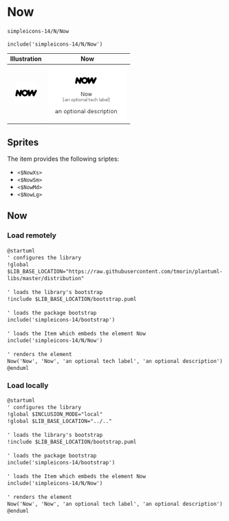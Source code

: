 # Now


```text
simpleicons-14/N/Now
```

```text
include('simpleicons-14/N/Now')
```



| Illustration | Now |
| :---: | :---: |
| ![illustration for Illustration](../../simpleicons-14/N/Now.png) | ![illustration for Now](../../simpleicons-14/N/Now.Local.png) |



## Sprites
The item provides the following sriptes:

- `<$NowXs>`
- `<$NowSm>`
- `<$NowMd>`
- `<$NowLg>`





## Now

### Load remotely
```plantuml
@startuml
' configures the library
!global $LIB_BASE_LOCATION="https://raw.githubusercontent.com/tmorin/plantuml-libs/master/distribution"

' loads the library's bootstrap
!include $LIB_BASE_LOCATION/bootstrap.puml

' loads the package bootstrap
include('simpleicons-14/bootstrap')

' loads the Item which embeds the element Now
include('simpleicons-14/N/Now')

' renders the element
Now('Now', 'Now', 'an optional tech label', 'an optional description')
@enduml
```

### Load locally
```plantuml
@startuml
' configures the library
!global $INCLUSION_MODE="local"
!global $LIB_BASE_LOCATION="../.."

' loads the library's bootstrap
!include $LIB_BASE_LOCATION/bootstrap.puml

' loads the package bootstrap
include('simpleicons-14/bootstrap')

' loads the Item which embeds the element Now
include('simpleicons-14/N/Now')

' renders the element
Now('Now', 'Now', 'an optional tech label', 'an optional description')
@enduml
```

